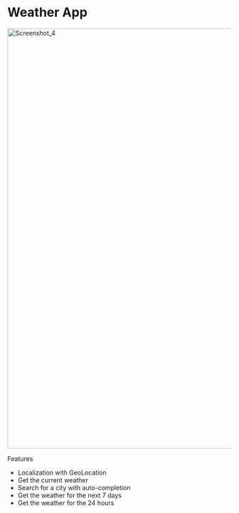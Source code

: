 # Weather App


<img width="944" alt="Screenshot_4" src="https://user-images.githubusercontent.com/62344504/231230547-41474be8-625f-4a24-8553-6563f3ea946c.png">

Features
 - Localization with GeoLocation
 - Get the current weather
 - Search for a city with auto-completion
 - Get the weather for the next 7 days
 - Get the weather for the 24 hours
